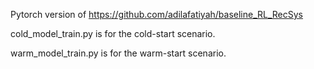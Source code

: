 Pytorch version of https://github.com/adilafatiyah/baseline_RL_RecSys

cold_model_train.py is for the cold-start scenario.

warm_model_train.py is for the warm-start scenario.
